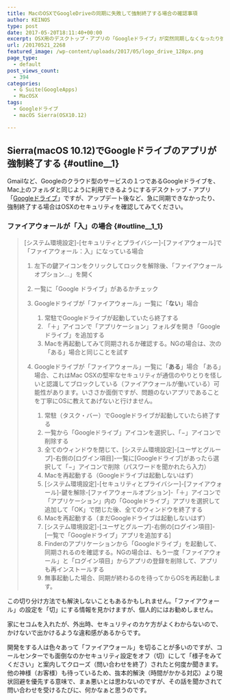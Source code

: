```yaml
---
title: MacのOSXでGoogleDriveの同期に失敗して強制終了する場合の確認事項
author: KEINOS
type: post
date: 2017-05-20T18:11:40+00:00
excerpt: OSX用のデスクトップ・アプリの「Googleドライブ」が突然同期しなくなったり強制終了するようになった場合はOSXのセキュリティ設定を再度確認してみてください。
url: /20170521_2268
featured_image: /wp-content/uploads/2017/05/logo_drive_128px.png
page_type:
  - default
post_views_count:
  - 394
categories:
  - G Suite(GoogleApps)
  - MacOSX
tags:
  - Googleドライブ
  - macOS Sierra(OSX10.12)

---
```

## Sierra(macOS 10.12)でGoogleドライブのアプリが強制終了する {#outline__1}

Gmailなど、Googleのクラウド型のサービスの１つであるGoogleドライブを、Mac上のフォルダと同じように利用できるようにするデスクトップ・アプリ「<a href="https://tools.google.com/dlpage/drive?hl=ja" target="_blank">Googleドライブ</a>」ですが、アップデート後など、急に同期できなかったり、強制終了する場合はOSXのセキュリティを確認してみてください。

### ファイアウォールが「入」の場合 {#outline__1_1}

> [システム環境設定]-[セキュリティとプライバシー]-[ファイアウォール]で「ファイアウォール：入」になっている場合
> 
>   1. 左下の鍵アイコンをクリックしてロックを解除後、「ファイアウォールオプション&#8230;」を開く
>   2. 一覧に「Google ドライブ」があるかチェック
>   3. Googleドライブが「ファイアウォール」一覧に「**ない**」場合 
>       1. 常駐でGoogleドライブが起動していたら終了する
>       2. 「＋」アイコンで「アプリケーション」フォルダを開き「Google ドライブ」を追加する
>       3. Macを再起動してみて同期されるか確認する。NGの場合は、次の「ある」場合と同じことを試す
>   4. Googleドライブが「ファイアウォール」一覧に「**ある**」場合 
>     「ある」場合、これはMac OSXの堅牢なセキュリティが通信のやりとりを怪しいと認識してブロックしている（ファイアウォールが働いている）可能性があります。いささか面倒ですが、問題のないアプリであることを丁寧にOSに教えてあげないと行けません。
>     
>       1. 常駐（タスク・バー）でGoogleドライブが起動していたら終了する
>       2. 一覧から「Googleドライブ」アイコンを選択し、「−」アイコンで削除する
>       3. 全てのウィンドウを閉じて、[システム環境設定]-[ユーザとグループ]-右側の[ログイン項目]-一覧に[Googleドライブ]があったら選択して「−」アイコンで削除（パスワードを聞かれたら入力）
>       4. Macを再起動する（Googleドライブは起動しないはず）
>       5. [システム環境設定]-[セキュリティとプライバシー]-[ファイアウォール]-鍵を解除-[ファイアウォールオプション]-「＋」アイコンで「アプリケーション」内の「Googleドライブ」アプリを選択して追加して「OK」で閉じた後、全てのウィンドウを終了する
>       6. Macを再起動する（まだGoogleドライブは起動しないはず）
>       7. [システム環境設定]-[ユーザとグループ]-右側の[ログイン項目]-[一覧で「Googleドライブ」アプリを追加する]
>       8. Finderのアプリケーションから「Googleドライブ」を起動して、同期されるのを確認する。NGの場合は、もう一度「ファイアウォール」と「ログイン項目」からアプリの登録を削除して、アプリも再インストールする
>       9. 無事起動した場合、同期が終わるのを待ってからOSを再起動します。

この切り分け方法でも解決しないこともあるかもしれません。「ファイアウォール」の設定を「切」にする情報を見かけますが、個人的にはお勧めしません。

家にセコムを入れたが、外出時、セキュリティのカケ方がよくわからないので、かけないで出かけるような違和感があるからです。

開発をする人は色々あって「ファイアウォール」を切ることが多いのですが、コールセンターでも面倒なのかセキュリティ設定をオフ（切）にして「様子をみてください」と案内してクローズ（問い合わせを終了）されたと何度か聞きます。他の神様（お客様）も待っているため、抜本的解決（時間がかかる対応）より現状回避を優先する意味で、まぁ悪いとは思わないのですが、その話を聞かされて問い合わせを受けるたびに、何かなぁと思うのです。